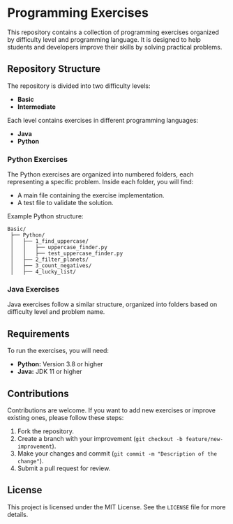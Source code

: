 # Programming Exercises

This repository contains a collection of programming exercises organized by difficulty level and programming language. It is designed to help students and developers improve their skills by solving practical problems.

## Repository Structure

The repository is divided into two difficulty levels:

- **Basic**
- **Intermediate**

Each level contains exercises in different programming languages:

- **Java**
- **Python**

### Python Exercises
The Python exercises are organized into numbered folders, each representing a specific problem. Inside each folder, you will find:

- A main file containing the exercise implementation.
- A test file to validate the solution.

Example Python structure:
```
Basic/
 ├── Python/
 │   ├── 1_find_uppercase/
 │   │   ├── uppercase_finder.py
 │   │   ├── test_uppercase_finder.py
 │   ├── 2_filter_planets/
 │   ├── 3_count_negatives/
 │   ├── 4_lucky_list/
```

### Java Exercises
Java exercises follow a similar structure, organized into folders based on difficulty level and problem name.

## Requirements
To run the exercises, you will need:

- **Python:** Version 3.8 or higher
- **Java:** JDK 11 or higher

## Contributions
Contributions are welcome. If you want to add new exercises or improve existing ones, please follow these steps:

1. Fork the repository.
2. Create a branch with your improvement (`git checkout -b feature/new-improvement`).
3. Make your changes and commit (`git commit -m "Description of the change"`).
4. Submit a pull request for review.

## License
This project is licensed under the MIT License. See the `LICENSE` file for more details.